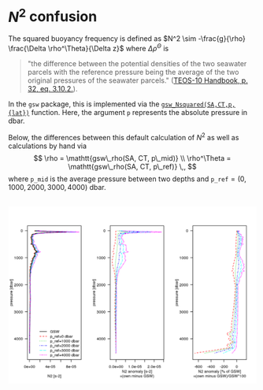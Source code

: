 # $N^2$ confusion

The squared buoyancy frequency is defined as $N^2 \sim -\frac{g}{\rho} \frac{\Delta \rho^\Theta}{\Delta z}$ where $\Delta \rho^\Theta$ is 
> "the difference between the potential densities of the two seawater parcels with the reference pressure being the average of the two original pressures of the seawater parcels." ([TEOS-10 Handbook, p. 32, eq. 3.10.2.](http://www.teos-10.org/pubs/TEOS-10_Manual.pdf)).

In the `gsw` package, this is implemented via the [`gsw_Nsquared(SA,CT,p,{lat})`](http://www.teos-10.org/pubs/gsw/html/gsw_Nsquared.html) function. Here, the argument `p` represents the absolute pressure in dbar.

Below, the differences between this default calculation of $N^2$ as well as calculations by hand via
$$
\rho = \mathtt{gsw\_rho(SA, CT, p\_mid)} \\
\rho^\Theta = \mathtt{gsw\_rho(SA, CT, p\_ref)} \,,
$$
where $\mathtt{p\_mid}$ is the average pressure between two depths and $\mathtt{p\_ref} = (0, 1000, 2000, 3000, 4000)$ dbar.

<br>
<img align="left" width="2000" src="_bookdown_files/bookdown_files/figure-html/n2_plot-1.png">

